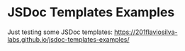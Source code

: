# JSDoc Templates Examples

Just testing some JSDoc templates: https://201flaviosilva-labs.github.io/jsdoc-templates-examples/
